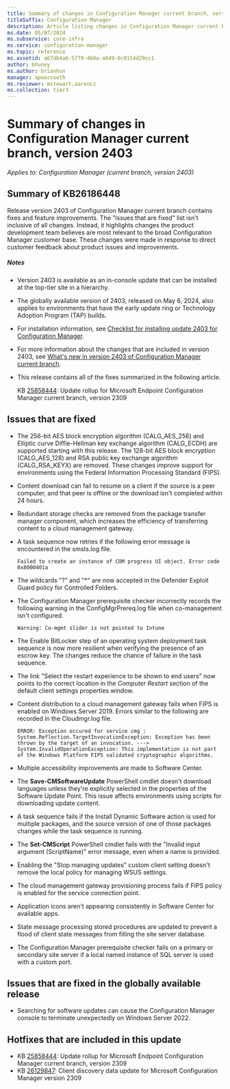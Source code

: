 ```yaml
---
title: Summary of changes in Configuration Manager current branch, version 2403
titleSuffix: Configuration Manager
description: Article listing changes in Configuration Manager current branch, version 2403
ms.date: 05/07/2024
ms.subservice: core-infra
ms.service: configuration-manager
ms.topic: reference
ms.assetid: a67db4a6-57f9-460a-a849-0c0154d29cc1
author: bhuney
ms.author: brianhun
manager: apoorvseth
ms.reviewer: mstewart,aaroncz 
ms.collection: tier3
---
```


# Summary of changes in Configuration Manager current branch, version 2403

*Applies to: Configuration Manager (current branch, version 2403)*

## Summary of KB26186448
Release version 2403 of Configuration Manager current branch contains fixes and feature improvements.
The "Issues that are fixed" list isn't inclusive of all changes. Instead, it highlights changes the product development team believes are most relevant to the broad Configuration Manager customer base. These changes were made in response to direct customer feedback about product issues and improvements.

##### Notes
- Version 2403 is available as an in-console update that can be installed at the top-tier site in a hierarchy.
- The globally available version of 2403, released on May 6, 2024, also applies to environments that have the early update ring or Technology Adoption Program (TAP) builds.
- For installation information, see [Checklist for installing update 2403 for Configuration Manager](../../core/servers/manage/checklist-for-installing-update-2403.md).
- For more information about the changes that are included in version 2403, see [What's new in version 2403 of Configuration Manager current branch](../../core/plan-design/changes/whats-new-in-version-2403.md).
- This release contains all of the fixes summarized in the following article.

   KB [25858444](../../hotfix/2309/25858444.md): Update rollup for Microsoft Endpoint Configuration Manager current branch, version 2309

## Issues that are fixed
<!-- 9199873 -->
- The 256-bit AES block encryption algorithm (CALG_AES_256) and Elliptic curve Diffie-Hellman key exchange algorithm (CALG_ECDH) are supported starting with this release. The 128-bit AES block encryption (CALG_AES_128) and RSA public key exchange algorithm (CALG_RSA_KEYX) are removed. 
These changes improve support for environments using the Federal Information Processing Standard (FIPS).

<!-- 15047314 -->
- Content download can fail to resume on a client if the source is a peer computer, and that peer is offline or the download isn't completed within 24 hours.

<!-- 15990439 -->
- Redundant storage checks are removed from the package transfer manager component, which increases the efficiency of transferring content to a cloud management gateway.

<!-- 16323943 -->
- A task sequence now retries if the following error message is encountered in the smsts.log file.
   ```text
   Failed to create an instance of COM progress UI object. Error code 0x8000401a
   ```

<!-- 16704127 -->
- The wildcards "?" and "*" are now accepted in the Defender Exploit Guard policy for Controlled Folders.

<!-- 16718871 -->
- The Configuration Manager prerequisite checker incorrectly records the following warning in the ConfigMgrPrereq.log file when co-management isn't configured.
   ```text
   Warning: Co-mgmt slider is not pointed to Intune
   ```

<!-- 17455669 -->
- The Enable BitLocker step of an operating system deployment task sequence is now more resilient when verifying the presence of an escrow key. The changes reduce the chance of failure in the task sequence.

<!-- 18445693 -->
- The link "Select the restart experience to be shown to end users" now points to the correct location in the *Computer Restart* section of the default client settings properties window.

<!-- 20651755 -->
- Content distribution to a cloud management gateway fails when FIPS is enabled on Windows Server 2019. Errors similar to the following are recorded in the Cloudmgr.log file.
   ```text
   ERROR: Exception occured for service cmg : System.Reflection.TargetInvocationException: Exception has been thrown by the target of an invocation. ---> System.InvalidOperationException: This implementation is not part of the Windows Platform FIPS validated cryptographic algorithms.
   ```

<!-- 21120881 -->
- Multiple accessibility improvements are made to Software Center.

<!-- 21209172 -->
- The **Save-CMSoftwareUpdate** PowerShell cmdlet doesn't download languages unless they're explicitly selected in the properties of the Software Update Point. This issue affects environments using scripts for downloading update content.

<!-- 24269707 -->
- A task sequence fails if the Install Dynamic Software action is used for multiple packages, and the source version of one of those packages changes while the task sequence is running.

<!-- 24363755 -->
- The **Set-CMScript** PowerShell cmdlet fails with the "Invalid input argument (ScriptName)" error message, even when a name is provided.

<!-- 24392983 -->
- Enabling the "Stop managing updates" custom client setting doesn't remove the local policy for managing WSUS settings.

<!-- 25247588 -->
- The cloud management gateway provisioning process fails if FIPS policy is enabled for the service connection point.

<!-- 25479340 -->
- Application icons aren't appearing consistently in Software Center for available apps.

<!-- 26660096 -->
- State message processing stored procedures are updated to prevent a flood of client state messages from filling the site server database.

<!-- 27252781 -->
- The Configuration Manager prerequisite checker fails on a primary or secondary site server if a local named instance of SQL server is used with a custom port.

## Issues that are fixed in the globally available release
<!-- 27821294 -->
- Searching for software updates can cause the Configuration Manager console to terminate unexpectedly on Windows Server 2022.

## Hotfixes that are included in this update
- KB [25858444](../../hotfix/2309/25858444.md): Update rollup for Microsoft Endpoint Configuration Manager current branch, version 2309
- KB [26129847](../../hotfix/2309/26129847.md): Client discovery data update for Microsoft Configuration Manager version 2309